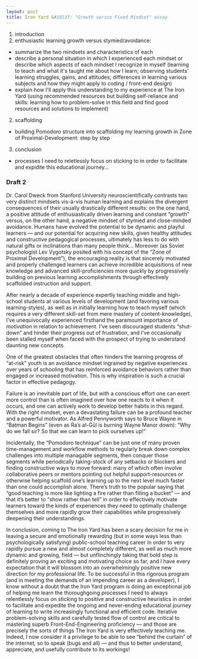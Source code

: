 ```yaml
---
layout: post
title: Iron Yard &#10137; "Growth versus Fixed Mindset" essay
---
```


1. introduction
2. enthusiastic learning growth versus stymied/avoidance:
  * summarize the two mindsets and characteristics of each
  * describe a personal situation in which I experienced each mindset or describe which aspects of each mindset I recognize in myself (learning to teach and what it's taught me about how I learn; observing students' learning struggles, gains, and attitudes; differences in learning various subjects and how they might apply to coding / front-end design)
  * explain how I'll apply this understanding to my experience at The Iron Yard (using recommended resources but building self-reliance and skills: learning how to problem-solve in this field and find good resources and solutions to implement)
2. scaffolding
  * building Pomodoro structure into scaffolding my learning growth in Zone of Proximal-Development: step by step
3. conclusion
  * processes I need to reletlessly focus on sticking to in order to facilitate and expidite this educational journey...

### Draft 2

Dr. Carol Dweck from Stanford University neuroscientifically contrasts two very distinct mindsets vis-à-vis human learning and explains the divergent consequences of their usually drastically different results: on the one hand, a positive attitude of enthusiastically driven learning and constant “growth” versus, on the other hand, a negative mindset of stymied and close-minded avoidance. Humans have evolved the potential to be dynamic and playful learners — and our potential for acquiring new skills, given healthy attitudes and constructive pedagogical processes, ultimately has less to do with natural gifts or inclinations than many people think... Moreover (as Soviet psychologist Lev Vygotsky posited with his concept of the “Zone of Proximal Development”), the encouraging reality is that sincerely motivated and properly challenged learners can achieve incredible acquisitions of new knowledge and advanced skill-proficiencies more quickly by progressively building on previous learning accomplishments through effectively scaffolded instruction and support.

After nearly a decade of experience expertly teaching middle and high-school students at various levels of development (and favoring various learning-styles), as well as in initially learning how to teach myself (which requires a very different skill-set from mere mastery of content-knowledge), I’ve unequivocally experienced firsthand the paramount importance of *motivation* in relation to achievement. I’ve seen discouraged students “shut-down” and hinder their progress out of frustration, and I’ve occasionally been stalled myself when faced with the prospect of trying to understand daunting new concepts.

One of the greatest obstacles that often hinders the learning progress of “at-risk” youth is an avoidance mindset ingrained by negative experiences over years of schooling that has reinforced avoidance behaviors rather than engaged or increased motivation. This is why inspiration is such a crucial factor in effective pedagogy.

Failure is an inevitable part of life, but with a conscious effort one can exert more control than is often imagined over how one reacts to it when it occurs, and one can actively work to develop better habits in this regard. With the right mindset, even a devastating failure can be a profound teacher and a powerful motivator. As Alfred Pennyworth says to Bruce Wayne in “Batman Begins” (even as Raʾs al-Ġūl is burning Wayne Manor down): “Why do we fall sir? So that we can learn to pick ourselves up!”

Incidentally, the “Pomodoro technique” can be just one of many proven time-management and workflow methods to regularly break down complex challenges into multiple managable segments, then conquer those segments while periodically taking-stock of any setbacks or blockers and finding constructive ways to move forward: many of which often involve collaborative peers or mentors pointing out helpful support-resources or otherwise helping scaffold one’s learning up to the next level much faster than one could accomplish alone. There’s truth to the popular saying that “good teaching is more like lighting a fire rather than filling a bucket” — and that it’s better to “show rather than tell” in order to effectively motivate learners toward the kinds of experiences they need to optimally challenge themselves and more rapidly grow their capabilities while progressively deepening their understandings.

In conclusion, coming to The Iron Yard has been a scary decision for me in leaving a secure and emotionally rewarding (but in some ways less than psychologically satisfying) public-school teaching career in order to very rapidly pursue a new and almost completely different, as well as much more dynamic and growing, field — but unflinchingly taking that bold step is definitely proving an exciting and motivating choice so far, and I have every expectation that it will blossom into an overwhelmingly positive new direction for my professional life. To be successful in this rigorous program (and in meeting the demands of an impending career as a developer), I know without a doubt that the Iron Yard program is doing an exceptional job of helping me learn the thoroughgoing processes I need to always relentlessly focus on sticking to positive and constructive heuristics in order to facilitate and expedite the ongoing and never-ending educational journey of learning to write increasingly functional and efficient code. Iterative problem-solving skills and carefully tested flow of control are critical to mastering superb Front-End-Engineering proficiency — and those are precisely the sorts of things The Iron Yard is very effectively teaching me. Indeed, I now consider it a privilege to be able to see “behind the curtain” of the internet, so to speak (bugs and all) — and thus to better understand, appreciate, and usefully contribute to its workings!
